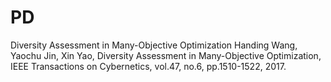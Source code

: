 # PD
 Diversity Assessment in Many-Objective Optimization
Handing Wang, Yaochu Jin, Xin Yao, Diversity Assessment in Many-Objective Optimization, IEEE Transactions on Cybernetics, vol.47, no.6, pp.1510-1522, 2017. 

